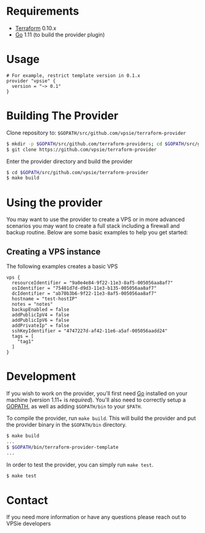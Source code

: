 # Requirements

-	[Terraform](https://www.terraform.io/downloads.html) 0.10.x
-	[Go](https://golang.org/doc/install) 1.11 (to build the provider plugin)

# Usage

```
# For example, restrict template version in 0.1.x
provider "vpsie" {
  version = "~> 0.1"
}
```

# Building The Provider

Clone repository to: `$GOPATH/src/github.com/vpsie/terraform-provider`

```sh
$ mkdir -p $GOPATH/src/github.com/terraform-providers; cd $GOPATH/src/github.com/terraform-providers
$ git clone https://github.com/vpsie/terraform-provider
```

Enter the provider directory and build the provider

```sh
$ cd $GOPATH/src/github.com/vpsie/terraform-provider
$ make build
```

# Using the provider

You may want to use the provider to create a VPS or in more advanced scenarios you may want to create a full stack including a firewall and backup routine. Below are some basic examples to help you get started:

## Creating a VPS instance

The following examples creates a basic VPS

```
vps {
  resourceIdentifier = "9a0e4e84-9f22-11e3-8af5-005056aa8af7"
  osIdentifier = "75401d7d-d9d3-11e3-b135-005056aa8af7"
  dcIdentifier = "ab70b3b6-9f22-11e3-8af5-005056aa8af7"
  hostname = "test-hostIP"
  notes = "notes"
  backupEnabled = false
  addPublicIpV4 = false
  addPublicIpV6 = false
  addPrivateIp" = false
  sshKeyIdentifier = "4747227d-af42-11e6-a5af-005056aadd24"
  tags = [
    "tag1"
  ]
}
```

# Development

If you wish to work on the provider, you'll first need [Go](http://www.golang.org) installed on your machine (version 1.11+ is *required*). You'll also need to correctly setup a [GOPATH](http://golang.org/doc/code.html#GOPATH), as well as adding `$GOPATH/bin` to your `$PATH`.

To compile the provider, run `make build`. This will build the provider and put the provider binary in the `$GOPATH/bin` directory.

```sh
$ make build
...
$ $GOPATH/bin/terraform-provider-template
...
```

In order to test the provider, you can simply run `make test`.

```sh
$ make test
```

# Contact

If you need more information or have any questions please reach out to VPSie developers